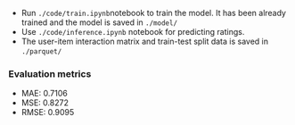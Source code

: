 * Run `./code/train.ipynb`notebook to train the model. It has been already trained and the model is saved in `./model/`
* Use `./code/inference.ipynb` notebook  for predicting ratings.
* The user-item interaction matrix and train-test split data is saved in `./parquet/`


### Evaluation metrics

* MAE: 0.7106
* MSE: 0.8272
* RMSE: 0.9095
